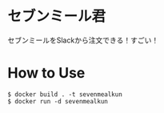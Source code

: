 # セブンミール君

セブンミールをSlackから注文できる！すごい！

# How to Use

```
$ docker build . -t sevenmealkun
$ docker run -d sevenmealkun
```